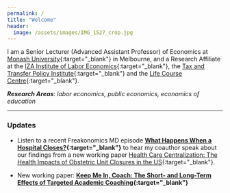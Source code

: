 ```yaml
---
permalink: /
title: "Welcome"
header:
  image: /assets/images/IMG_1527_crop.jpg
---
```


I am a Senior Lecturer (Advanced Assistant Professor) of Economics at [Monash University](https://research.monash.edu/en/persons/stefanie-fischer){:target="_blank"} in Melbourne, and a Research Affiliate at the [IZA Institute of Labor Economics](https://www.iza.org/){:target="_blank"}, the [Tax and Transfer Policy Institute](https://taxpolicy.crawford.anu.edu.au/){:target="_blank"} and the [Life Course Centre](https://lifecoursecentre.org.au/){:target="_blank"}.

***Research Areas***: *labor economics, public economics, economics of education*

---

### Updates

- Listen to a recent Freakonomics MD episode **[What Happens When a Hospital Closes?](https://freakonomics.com/podcast/what-happens-when-a-hospital-closes/){:target="_blank"}** to hear my coauthor speak about our findings from a new working paper [Health Care Centralization: The Health Impacts of Obstetric Unit Closures in the US](/assets/docs/frw_reduced_form_manuscript.pdf){:target="_blank"}. 

- New working paper: **[Keep Me In, Coach: The Short- and Long-Term Effects of Targeted Academic Coaching](/assets/docs/coaching_v6.pdf){:target="_blank"}**

